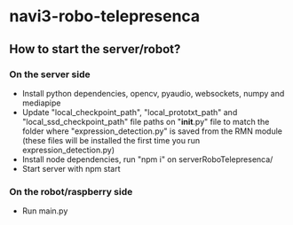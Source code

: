 # navi3-robo-telepresenca

## How to start the server/robot?

### On the server side

-   Install python dependencies, opencv, pyaudio, websockets, numpy and mediapipe
-   Update "local_checkpoint_path", "local_prototxt_path" and "local_ssd_checkpoint_path" file paths on "__init__.py" file to match the folder where "expression_detection.py" is saved from the RMN module (these files will be installed the first time you run expression_detection.py)
-   Install node dependencies, run "npm i" on serverRoboTelepresenca/
-   Start server with npm start

### On the robot/raspberry side

-   Run main.py
